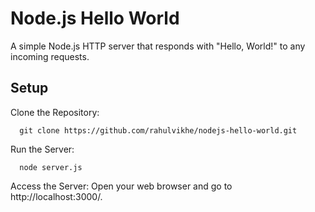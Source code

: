 # Node.js Hello World
A simple Node.js HTTP server that responds with "Hello, World!" to any incoming requests.

## Setup
Clone the Repository:

      git clone https://github.com/rahulvikhe/nodejs-hello-world.git

Run the Server:

      node server.js

Access the Server: Open your web browser and go to http://localhost:3000/.

